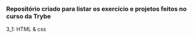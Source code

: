 <h3>Repositório criado para listar os exercício e projetos feitos no curso da Trybe</h3>
<p>3_1: HTML & css</p>